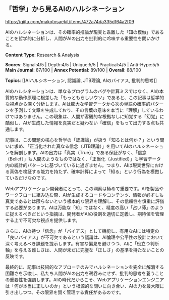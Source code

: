 ## 「哲学」から見るAIのハルシネーション

https://qiita.com/makotosaekit/items/472a74da335df64a2f09

AIのハルシネーションは、その確率的推論が現実と乖離した「知の模倣」であることを哲学的に分析し、人間がAIの出力を批判的に吟味する重要性を問いかける。

**Content Type**: Research & Analysis

**Scores**: Signal:4/5 | Depth:4/5 | Unique:5/5 | Practical:4/5 | Anti-Hype:5/5
**Main Journal**: 87/100 | **Annex Potential**: 89/100 | **Overall**: 88/100

**Topics**: [[AIハルシネーション, 認識論, JTB理論, AIのバイアス, 批判的思考]]

AIのハルシネーションは、単なるプログラムのバグや計算ミスではなく、AIの本質的な動作原理に根差した「もっともらしいウソ」であると、この記事は哲学的な視点から深く分析します。AIは膨大な学習データから次の単語の確率的パターンを予測して文章を生成しており、その言葉の意味を本当に「理解」しているわけではありません。この現象は、人間が客観的な根拠なしに知覚する「幻覚」に酷似し、AIが生成した情報を真実だと疑わない「確信」をもって出力する点も共通します。

記事は、この問題の核心を哲学の「認識論」が扱う「知るとは何か？」という問いに求め、「正当化された真なる信念（JTB理論）」を用いてAIのハルシネーションを解剖します。AIの出力は「真実（True）」である保証がなく、「信念（Belief）」も人間のようなものではなく、「正当化（Justified）」も学習データ内の統計的パターンに基づいているに過ぎません。つまり、AIは現実世界における真偽を検証する能力を持たず、確率計算によって「知る」という行為を模倣しているだけなのです。

Webアプリケーション開発者にとって、この洞察は極めて重要です。AIを製品やワークフローに組み込む際、AIが生成するコードやコンテンツ、情報が必ずしも真実であるとは限らないという根本的な限界を理解し、その信頼性を慎重に評価する必要があります。AIは万能な「知」ではなく、精度の高い「占い師」のように捉えるべきだという指摘は、開発者がAIの役割を適切に定義し、期待値を管理する上で不可欠な視点を提供します。

さらに、AIの持つ「信念」が「バイアス」として機能し、有用なAIには特定の「良いバイアス」が不可欠であるという議論は、AI倫理や公平性の設計において深く考えるべき課題を提示します。有害な偏見を避けつつ、AIに「役立つ判断軸」を与える難しさは、人間が未だに完璧な「正しさ」の基準を持たないことの反映です。

最終的に、記事は技術的なアプローチのみでハルシネーションを完全に解消する困難さを示唆し、私たち人間がAIの出力を鵜呑みにせず、批判的思考を養うことの重要性を強調します。AIの時代だからこそ、Webアプリケーションエンジニアは「何が本当に正しいのか」という根源的な問いに向き合い、AIの力を最大限に引き出しつつ、その限界を賢く管理する責任があるのです。